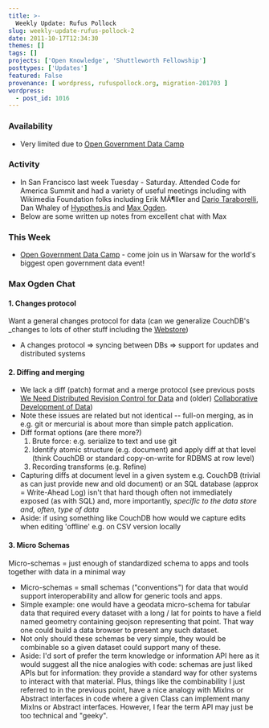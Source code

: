 ```yaml
---
title: >-
  Weekly Update: Rufus Pollock
slug: weekly-update-rufus-pollock-2
date: 2011-10-17T12:34:30
themes: []
tags: []
projects: ['Open Knowledge', 'Shuttleworth Fellowship']
posttypes: ['Updates']
featured: False
provenance: [ wordpress, rufuspollock.org, migration-201703 ]
wordpress:
  - post_id: 1016
---
```


### Availability

* Very limited due to [Open Government Data Camp][ogdcamp]

### Activity

 * In San Francisco last week Tuesday - Saturday. Attended Code for America Summit and had a variety of useful meetings including with Wikimedia Foundation folks including Erik MÃ¶ller and [Dario Taraborelli][dario], Dan Whaley of [Hypothes.is][hypothesis] and [Max Ogden][maxogden].
  * Below are some written up notes from excellent chat with Max

### This Week

* [Open Government Data Camp][ogdcamp] - come join us in Warsaw for the world's biggest open government data event!

### Max Ogden Chat

#### 1. Changes protocol

Want a general changes protocol for data (can we generalize CouchDB's _changes to lots of other stuff including the [Webstore][])

  * A changes protocol => syncing between DBs => support for updates and distributed systems

#### 2. Diffing and merging
  * We lack a diff (patch) format and a merge protocol (see previous posts [We Need Distributed Revision Control for Data][distributed] and (older) [Collaborative Development of Data][collaborative])
  * Note these issues are related but not identical -- full-on merging, as in e.g. git or mercurial is about more than simple patch application.
  * Diff format options (are there more?)
    1. Brute force: e.g. serialize to text and use git 
    2. Identify atomic structure (e.g. document) and apply diff at that level (think CouchDB or standard copy-on-write for RDBMS at row level)
    3. Recording transforms (e.g. Refine)
  * Capturing diffs at document level in a given system e.g. CouchDB (trivial as can just provide new and old document) or an SQL database (approx = Write-Ahead Log) isn't that hard though often not immediately exposed (as with SQL) and, more importantly, *specific to the data store and, often, type of data*
  * Aside: if using something like CouchDB how would we capture edits when editing 'offline' e.g. on CSV version locally

#### 3. Micro Schemas

Micro-schemas = just enough of standardized schema to apps and tools together with data in a minimal way

 * Micro-schemas = small schemas ("conventions") for data that would support interoperability and allow for generic tools and apps.
 * Simple example: one would have a geodata micro-schema for tabular data that required every dataset with a long / lat for points to have a field named geometry containing geojson representing that point. That way one could build a data browser to present any such dataset.
 * Not only should these schemas be very simple, they would be combinable so a given dataset could support many of these.
 * Aside: I'd sort of prefer the term knowledge or information API here as it would suggest all the nice analogies with code: schemas are just liked APIs but for information: they provide a standard way for other systems to interact with that material. Plus, things like the combinability I just referred to in the previous point, have a nice analogy with MixIns or Abstract interfaces in code where a given Class can implement many MixIns or Abstract interfaces. However, I fear the term API may just be too technical and "geeky".

[ogdcamp]: http://ogdcamp.org/
[dario]: http://nitens.org/taraborelli/home
[maxogden]: http://maxogden.com/
[Webstore]: https://github.com/okfn/webstore
[distributed]: http://blog.okfn.org/2007/02/20/collaborative-development-of-data/
[collaborative]: http://blog.okfn.org/2007/02/20/collaborative-development-of-data/
[hypothesis]: http://hypothes.is/

